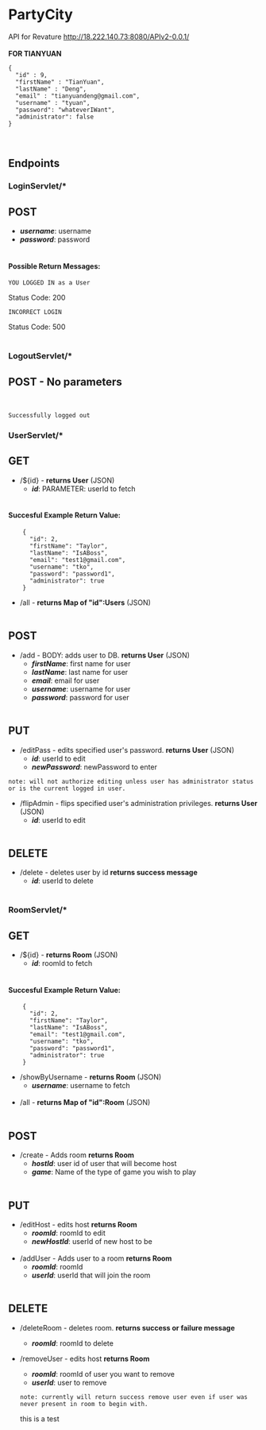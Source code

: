 # PartyCity
API for Revature
http://18.222.140.73:8080/APIv2-0.0.1/
<br><br>
__FOR TIANYUAN__
```
{
  "id" : 9,
  "firstName" : "TianYuan",
  "lastName" : "Deng",
  "email" : "tianyuandeng@gmail.com",
  "username" : "tyuan",
  "password": "whateverIWant",
  "administrator": false
}
```
<br>

## Endpoints
### LoginServlet/*
## POST
  - *__username__*: username <br>
  - *__password__*: password <br> <br>

#### Possible Return Messages:
```
YOU LOGGED IN as a User
```
Status Code: 200
```
INCORRECT LOGIN
```
Status Code: 500
<br><br>

### LogoutServlet/*
## POST - No parameters
<br>

```
Successfully logged out
```


### UserServlet/*
## GET
- /${id} - __returns User__ (JSON)<br>
  - *__id__*: PARAMETER: userId to fetch <br> <br>

#### Succesful Example Return Value:
```
    {
      "id": 2,
      "firstName": "Taylor",
      "lastName": "IsABoss",
      "email": "test1@gmail.com",
      "username": "tko",
      "password": "password1",
      "administrator": true
    }
```
- /all - __returns Map of "id":Users__ (JSON)
<br> <br>

## POST
- /add - BODY: adds user to DB.  __returns User__ (JSON)<br>
  - *__firstName__*: first name for user <br>
  - *__lastName__*: last name for user <br>
  - *__email__*: email for user <br>
  - *__username__*: username for user <br>
  - *__password__*: password for user <br> <br>


## PUT
- /editPass - edits specified user's password. __returns User__ (JSON) <br>
  - *__id__*: userId to edit <br>
  - *__newPassword__*: newPassword to enter <br>
```
note: will not authorize editing unless user has administrator status or is the current logged in user.
```
- /flipAdmin - flips specified user's administration privileges. __returns User__ (JSON) <br>
  - *__id__*: userId to edit <br><br>
  
## DELETE
- /delete - deletes user by id __returns success message__<br>
  - *__id__*: userId to delete <br><br>
  
###  RoomServlet/*  
## GET
- /${id} - __returns Room__ (JSON) <br>
  - *__id__*: roomId to fetch <br> <br>
#### Succesful Example Return Value:
```
    {
      "id": 2,
      "firstName": "Taylor",
      "lastName": "IsABoss",
      "email": "test1@gmail.com",
      "username": "tko",
      "password": "password1",
      "administrator": true
    }
```
- /showByUsername - __returns Room__ (JSON)
  - *__username__*: username to fetch <br> <br>
- /all - __returns Map of "id":Room__ (JSON)<br> <br>
## POST
- /create - Adds room __returns Room__<br>
  - *__hostId__*: user id of user that will become host <br>
  - *__game__*: Name of the type of game you wish to play <br> <br>

## PUT
- /editHost - edits host __returns Room__ <br>
  - *__roomId__*: roomId to edit <br>
  - *__newHostId__*: userId of new host to be <br><br>
- /addUser - Adds user to a room __returns Room__<br>
  - *__roomId__*: roomId <br>
  - *__userId__*: userId that will join the room <br> <br>

## DELETE
- /deleteRoom - deletes room. __returns success or failure message__
  - *__roomId__*: roomId to delete <br>
- /removeUser - edits host __returns Room__ <br>
  - *__roomId__*: roomId of user you want to remove<br>
  - *__userId__*: user to remove
  ```
  note: currently will return success remove user even if user was never present in room to begin with.
  ```
  
  
  this is a test
